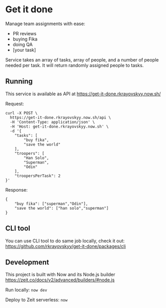 # Get it done

Manage team assignments with ease:
- PR reviews
- buying Fika
- doing QA
- [your task]

Service takes an array of tasks, array of people, and a number of people needed per task. It will return randomly assigned people to tasks.

## Running
This service is available as API at https://get-it-done.rkrayovskyy.now.sh/

Request:
```
curl -X POST \
  https://get-it-done.rkrayovskyy.now.sh/api \
  -H 'Content-Type: application/json' \
  -H 'Host: get-it-done.rkrayovskyy.now.sh' \
  -d '{
	"tasks": [
		"buy fika",
		"save the world"
	],
	"troopers": [
		"Han Solo",
		"Superman",
		"Odin"
	],
	"troopersPerTask": 2
}'
```
Response:

```
{
    "buy fika": ["superman","Odin"],
    "save the world": ["han solo","superman"]
}
```

## CLI tool
You can use CLI tool to do same job locally, check it out: https://github.com/rkrayovskyy/get-it-done/packages/cli

## Development
This project is built with Now and its Node.js builder https://zeit.co/docs/v2/advanced/builders/#node.js 

Run locally: `now dev`

Deploy to Zeit serverless: `now`